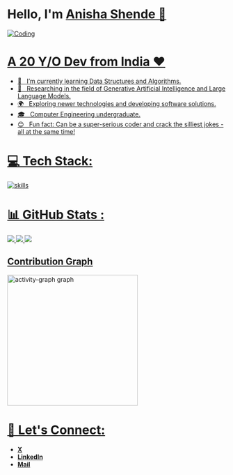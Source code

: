 # Hello, I'm <a href="https://github.com/AnishaShende" target="_blank">Anisha Shende 👋 

<img align="center" alt="Coding"  style="{ margin: auto; width: 80%; text-align: center; }" src="https://github.com/user-attachments/assets/b895900b-4767-4a18-9e58-3d4208623991">

<br/>

# A 20 Y/O Dev from India ❤️

- 🎉 &nbsp; I’m currently learning Data Structures and Algorithms.
- 🔬 &nbsp; Researching in the field of Generative Artificial Intelligence and Large Language Models.
- 🌍 &nbsp; Exploring newer technologies and developing software solutions.
- 🎓 &nbsp; Computer Engineering undergraduate.
- 😊 &nbsp; Fun fact: Can be a super-serious coder and crack the silliest jokes - all at the same time!

# 💻 Tech Stack:
<img align="center" alt="skills"  style="{ margin: auto; width: 90%; text-align: center; }" src="https://github.com/user-attachments/assets/e519be6d-f637-49f3-add6-d040c788d468">

</br>

# 📊 GitHub Stats :
![](https://github-readme-stats.vercel.app/api?username=AnishaShende&theme=dark&hide_border=true&include_all_commits=false&count_private=false)
![](https://github-readme-streak-stats.herokuapp.com/?user=AnishaShende&theme=dark&hide_border=true)
![](https://github-readme-stats.vercel.app/api/top-langs/?username=AnishaShende&theme=dark&hide_border=true&include_all_commits=false&count_private=false&layout=compact)


## Contribution Graph
 <img src="https://github-readme-activity-graph.vercel.app/graph?username=AnishaShende&radius=16&theme=react&area=true&order=5" height="300" alt="activity-graph graph" align="center"  />
 
# 🤝 Let's Connect:

<p align="center">
  <ul>
  <li><a href="https://twitter.com/Anisha_Shende" target="_blank" rel="noopener noreferrer"><b>X</b></a><br></li>
  <li><a href="https://www.linkedin.com/in/anishashende/" target="_blank" rel="noopener noreferrer"><b>LinkedIn</b></a><br></li>
  <li><a href="mailto:anishaashende@gmail.com" target="_blank" rel="noopener noreferrer"><b>Mail</b></a></li>
  </ul>
</p>


